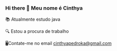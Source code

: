 ### Hi there 👋 Meu nome é Cinthya

📚 Atualmente estudo java

🔍 Estou a procura de trabalho

🖥Contate-me no email cinthyapedroka@gmail.com
